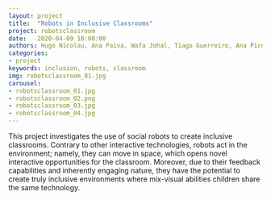 ```yaml
---
layout: project
title:  "Robots in Inclusive Classrooms"
project: robotsclassroom
date:   2020-04-09 10:00:00
authors: Hugo Nicolau, Ana Paiva, Wafa Johal, Tiago Guerreiro, Ana Pires, Isabel Neto, Filipa Rocha
categories:
- project
keywords: inclusion, robots, classroom
img: robotsclassroom_01.jpg
carousel:
- robotsclassroom_01.jpg
- robotsclassroom_02.png
- robotsclassroom_03.jpg
- robotsclassroom_04.jpg
---
```


This project investigates the use of social robots to create inclusive classrooms. Contrary to other interactive technologies, robots act in the environment; namely, they can move in space, which opens novel interactive opportunities for the classroom. Moreover, due to their feedback capabilities and inherently engaging nature, they have the potential to create truly inclusive environments where mix-visual abilities children share the same technology.
